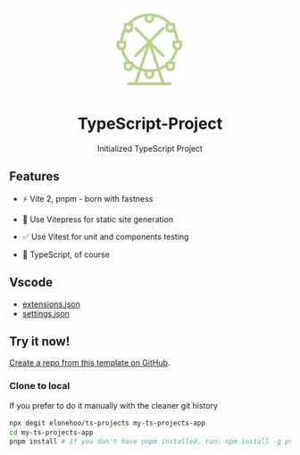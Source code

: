 <p align="center">
<img src="./public/logo.svg" height="150">
</p>

<h1 align="center">TypeScript-Project</h1>

<p align="center">Initialized TypeScript Project</p>

## Features

- ⚡️ Vite 2, pnpm - born with fastness

- 📃 Use Vitepress for static site generation

- ✅ Use Vitest for unit and components testing

- 🦾 TypeScript, of course

## Vscode

- [extensions.json](https://github.com/elonehoo/ts-projects/blob/main/.vscode/extensions.json)
- [settings.json](https://github.com/elonehoo/ts-projects/blob/main/.vscode/settings.json)

## Try it now!


[Create a repo from this template on GitHub](https://github.com/elonehoo/ts-projects/generate).

### Clone to local

If you prefer to do it manually with the cleaner git history

```bash
npx degit elonehoo/ts-projects my-ts-projects-app
cd my-ts-projects-app
pnpm install # If you don't have pnpm installed, run: npm install -g pnpm
```




